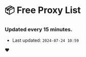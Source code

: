 # :package: Free Proxy List
### Updated every 15 minutes.

- Last updated: `2024-07-24 10:59`

:heart:
